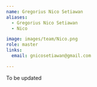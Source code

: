 ```yaml
---
name: Gregorius Nico Setiawan
aliases:
  - Gregorius Nico Setiawan
  - Nico

image: images/team/Nico.png
role: master
links:
  email: gnicosetiawan@gmail.com

---
```


To be updated
